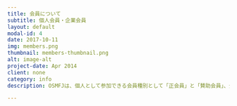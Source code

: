 ```yaml
---
title: 会員について
subtitle: 個人会員・企業会員
layout: default
modal-id: 4
date: 2017-10-11
img: members.png
thumbnail: members-thumbnail.png
alt: image-alt
project-date: Apr 2014
client: none
category: info
description: OSMFJは、個人として参加できる会員種別として「正会員」と「賛助会員」、企業として参加できる会員種別として「賛助会員」を設定しています。「一般社団法人オープンストリートマップ・ファウンデーション・ジャパン(略称:OSMFJ)」の理念に賛同し、活動に参加したり、援助してくださる方を募集しています。<br><br>正会員<br>随時募集中です。希望される方は<a href="mailto:info@osmf.jp">info@osmf.jp</a>へお問い合わせください。<br>賛助会員の募集<br>私たちの活動を応援していただける賛助会員募集しています。（法人、個人は問いません）<br>正会員としての活動はできないが、OSMFJの趣旨に賛同し、資金的に援助したいという方、賛助会員としてOSMFJを支えて頂けませんか？<br>また、賛助会員には会費以外特別な義務はありません。<br>会費<br><ul><li>賛助会員（法人）： （入会金なし、年会費一口50,000円）</li><li>賛助会員（個人）： （入会金なし、年会費3,500円）　（2016年年度改定）</li></ul>※その他寄付等については随時受け賜ります。

---
```

